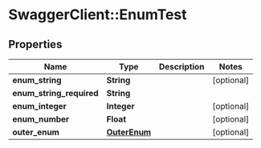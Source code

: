 # SwaggerClient::EnumTest

## Properties
Name | Type | Description | Notes
------------ | ------------- | ------------- | -------------
**enum_string** | **String** |  | [optional] 
**enum_string_required** | **String** |  | 
**enum_integer** | **Integer** |  | [optional] 
**enum_number** | **Float** |  | [optional] 
**outer_enum** | [**OuterEnum**](OuterEnum.md) |  | [optional] 


